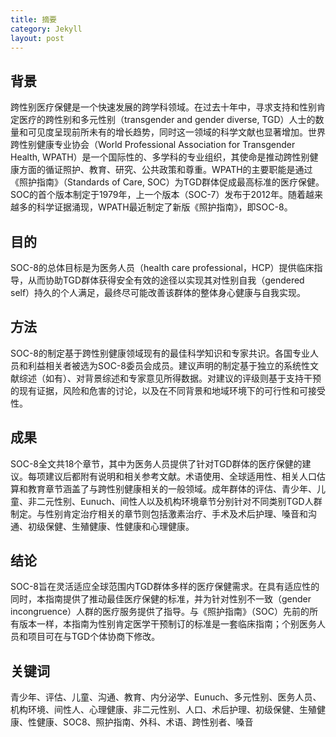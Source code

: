 ```yaml
---
title: 摘要
category: Jekyll
layout: post
---
```


## 背景

跨性别医疗保健是一个快速发展的跨学科领域。在过去十年中，寻求支持和性别肯定医疗的跨性别和多元性别（transgender and gender diverse, TGD）人士的数量和可见度呈现前所未有的增长趋势，同时这一领域的科学文献也显著增加。世界跨性别健康专业协会（World Professional Association for Transgender Health, WPATH）是一个国际性的、多学科的专业组织，其使命是推动跨性别健康方面的循证照护、教育、研究、公共政策和尊重。WPATH的主要职能是通过《照护指南》（Standards of Care, SOC）为TGD群体促成最高标准的医疗保健。SOC的首个版本制定于1979年，上一个版本（SOC-7）发布于2012年。随着越来越多的科学证据涌现，WPATH最近制定了新版《照护指南》，即SOC-8。

## 目的

SOC-8的总体目标是为医务人员（health care professional，HCP）提供临床指导，从而协助TGD群体获得安全有效的途径以实现其对性别自我（gendered self）持久的个人满足，最终尽可能改善该群体的整体身心健康与自我实现。

## 方法

SOC-8的制定基于跨性别健康领域现有的最佳科学知识和专家共识。各国专业人员和利益相关者被选为SOC-8委员会成员。建议声明的制定基于独立的系统性文献综述（如有）、对背景综述和专家意见所得数据。对建议的评级则基于支持干预的现有证据，风险和危害的讨论，以及在不同背景和地域环境下的可行性和可接受性。

## 成果

SOC-8全文共18个章节，其中为医务人员提供了针对TGD群体的医疗保健的建议。每项建议后都附有说明和相关参考文献。术语使用、全球适用性、相关人口估算和教育章节涵盖了与跨性别健康相关的一般领域。成年群体的评估、青少年、儿童、非二元性别、Eunuch、间性人以及机构环境章节分别针对不同类别TGD人群制定。与性别肯定治疗相关的章节则包括激素治疗、手术及术后护理、嗓音和沟通、初级保健、生殖健康、性健康和心理健康。

## 结论

SOC-8旨在灵活适应全球范围内TGD群体多样的医疗保健需求。在具有适应性的同时，本指南提供了推动最佳医疗保健的标准，并为针对性别不一致（gender incongruence）人群的医疗服务提供了指导。与《照护指南》（SOC）先前的所有版本一样，本指南为性别肯定医学干预制订的标准是一套临床指南；个别医务人员和项目可在与TGD个体协商下修改。

## 关键词

青少年、评估、儿童、沟通、教育、内分泌学、Eunuch、多元性别、医务人员、机构环境、间性人、心理健康、非二元性别、人口、术后护理、初级保健、生殖健康、性健康、SOC8、照护指南、外科、术语、跨性别者、嗓音
